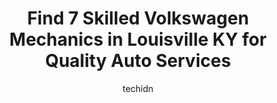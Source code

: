 ---
layout: ampstory
image: https://images.unsplash.com/photo-1598560342586-54fac322e093?ixlib=rb-4.0.3&ixid=MnwxMjA3fDB8MHxwaG90by1wYWdlfHx8fGVufDB8fHx8&auto=format&fit=crop&w=640&h=853&q=80
author: techidn
featured: false
description: For top-quality automotive repairs and maintenance, visit the 7 best Volkswagen Mechanic in Louisville KY, USA. Their reputation for excellence and their dedication to customer satisfaction 
title: Find 7 Skilled Volkswagen Mechanics in Louisville KY for Quality Auto Services
cover:
   title: Find 7 Skilled Volkswagen Mechanics in Louisville KY for Quality Auto Services
   subtitle: Rickpate
   background: https://images.unsplash.com/photo-1598560342586-54fac322e093?ixlib=rb-4.0.3&ixid=MnwxMjA3fDB8MHxwaG90by1wYWdlfHx8fGVufDB8fHx8&auto=format&fit=crop&w=640&h=853&q=80

pages: 
 - layout: thirds
   top: <h1>#1 ImportDoktor</h1>
   bottom: "<p>I had them put rear coilovers on my MK6 VW Golf. They communicated every step and clarified everything to make sure they did the job correctly. My car looks great and was</p>"
   background: https://www.knot35.com/toplist/wp-content/uploads/2023/06/best-volkswagen-mechanic-1-in-louisville-ky-1685839450.jpeg
   backgroundblur: true
 - layout: thirds
   top: <h1>#2 Service at Bachman Volkswagen</h1>
   bottom: "<p>9652 Bluegrass Pkwy, Louisville, KY 40299, United States</p>"
   background: https://www.knot35.com/toplist/wp-content/uploads/2023/06/best-volkswagen-mechanic-2-in-louisville-ky-1685839451.jpeg
   cta:
      link: https://www.knot35.com/toplist/find-7-skilled-volkswagen-mechanics-in-louisville-ky-for-quality-auto-services/
      text: Find 7 Skilled Volkswagen Mechanics in Louisville KY for Quality Auto Services
 - layout: thirds
   top: <h1>#3 East End Import Services</h1>
   bottom: "<p>2258 Frankfort Ave, Louisville, KY 40206, United States</p>"
   background: https://www.knot35.com/toplist/wp-content/uploads/2023/06/best-volkswagen-mechanic-3-in-louisville-ky-1685839451.jpeg
   cta:
      link: https://www.knot35.com/toplist/find-7-skilled-volkswagen-mechanics-in-louisville-ky-for-quality-auto-services/
      text: Find 7 Skilled Volkswagen Mechanics in Louisville KY for Quality Auto Services
 - layout: thirds
   top: <h1>#4 German Imports</h1>
   bottom: "<p>2511 Grinstead Dr, Louisville, KY 40206, United States</p>"
   background: https://images.unsplash.com/photo-1533998839656-76f5e4b2bccb?ixlib=rb-4.0.3&ixid=MnwxMjA3fDB8MHxwaG90by1wYWdlfHx8fGVufDB8fHx8&auto=format&fit=crop&w=640&h=853&q=80
   cta:
      link: https://www.knot35.com/toplist/find-7-skilled-volkswagen-mechanics-in-louisville-ky-for-quality-auto-services/
      text: Find 7 Skilled Volkswagen Mechanics in Louisville KY for Quality Auto Services
 - layout: thirds
   top: <h1>#5 Autowerkstatt</h1>
   bottom: "<p>1340 Belmar Dr, Louisville, KY 40213, United States</p>"
   background: https://images.unsplash.com/photo-1533735380053-eb8d0759b24a?ixlib=rb-4.0.3&ixid=MnwxMjA3fDB8MHxwaG90by1wYWdlfHx8fGVufDB8fHx8&auto=format&fit=crop&w=640&h=853&q=80
   cta:
      link: https://www.knot35.com/toplist/find-7-skilled-volkswagen-mechanics-in-louisville-ky-for-quality-auto-services/
      text: Find 7 Skilled Volkswagen Mechanics in Louisville KY for Quality Auto Services
 - layout: thirds
   top: <h1>#6 Neil Huffman Volkswagen Service</h1>
   bottom: "<p>Neil Huffman Volkswagen, 4926 Dixie Hwy, Louisville, KY 40216, United States</p>"
   background: https://images.unsplash.com/photo-1518640467707-6811f4a6ab73?ixlib=rb-4.0.3&ixid=MnwxMjA3fDB8MHxwaG90by1wYWdlfHx8fGVufDB8fHx8&auto=format&fit=crop&w=640&h=853&q=80
   cta:
      link: https://www.knot35.com/toplist/find-7-skilled-volkswagen-mechanics-in-louisville-ky-for-quality-auto-services/
      text: Find 7 Skilled Volkswagen Mechanics in Louisville KY for Quality Auto Services
 - layout: thirds
   top: <h1>#7 AirKooled MotorWerks</h1>
   bottom: "<p>Louisville, KY 40211, United States</p>"
   background: https://images.unsplash.com/photo-1614648718611-0635f29016cb?ixlib=rb-4.0.3&ixid=MnwxMjA3fDB8MHxwaG90by1wYWdlfHx8fGVufDB8fHx8&auto=format&fit=crop&w=640&h=853&q=80
   cta:
      link: https://www.knot35.com/toplist/find-7-skilled-volkswagen-mechanics-in-louisville-ky-for-quality-auto-services/
      text: Find 7 Skilled Volkswagen Mechanics in Louisville KY for Quality Auto Services
 - layout: thirds
   middle: Continue reading...
   background: https://images.unsplash.com/photo-1608411404720-c8f0417bcdba?ixlib=rb-4.0.3&ixid=MnwxMjA3fDB8MHxwaG90by1wYWdlfHx8fGVufDB8fHx8&auto=format&fit=crop&w=640&h=853&q=80
   cta:
      link: https://www.knot35.com/toplist/find-7-skilled-volkswagen-mechanics-in-louisville-ky-for-quality-auto-services/
      text: Find 7 Skilled Volkswagen Mechanics in Louisville KY for Quality Auto Services
      
---